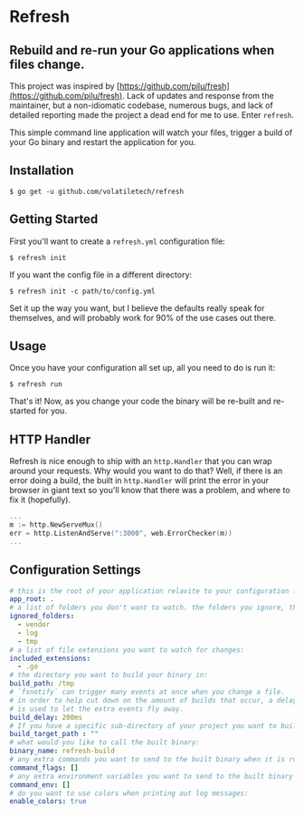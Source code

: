 # Refresh

## Rebuild and re-run your Go applications when files change.

This project was inspired by [https://github.com/pilu/fresh](https://github.com/pilu/fresh). Lack of updates and response from the maintainer, but a non-idiomatic codebase, numerous bugs, and lack of detailed reporting made the project a dead end for me to use. Enter `refresh`.

This simple command line application will watch your files, trigger a build of your Go binary and restart the application for you.

## Installation

```
$ go get -u github.com/volatiletech/refresh
```

## Getting Started

First you'll want to create a `refresh.yml` configuration file:

```
$ refresh init
```

If you want the config file in a different directory:

```
$ refresh init -c path/to/config.yml
```

Set it up the way you want, but I believe the defaults really speak for themselves, and will probably work for 90% of the use cases out there.

## Usage

Once you have your configuration all set up, all you need to do is run it:

```
$ refresh run
```

That's it! Now, as you change your code the binary will be re-built and re-started for you.

## HTTP Handler

Refresh is nice enough to ship with an `http.Handler` that you can wrap around your requests. Why would you want to do that?
Well, if there is an error doing a build, the built in `http.Handler` will print the error in your browser in giant text so you'll know that
there was a problem, and where to fix it (hopefully).

```go
...
m := http.NewServeMux()
err = http.ListenAndServe(":3000", web.ErrorChecker(m))
...
```

## Configuration Settings

```yml
# this is the root of your application relavite to your configuration file:
app_root: .
# a list of folders you don't want to watch. the folders you ignore, the faster things will be:
ignored_folders:
  - vendor
  - log
  - tmp
# a list of file extensions you want to watch for changes:
included_extensions:
  - .go
# the directory you want to build your binary in:
build_path: /tmp
# `fsnotify` can trigger many events at once when you change a file.
# in order to help cut down on the amount of builds that occur, a delay
# is used to let the extra events fly away.
build_delay: 200ms
# If you have a specific sub-directory of your project you want to build
build_target_path : ""
# what would you like to call the built binary:
binary_name: refresh-build
# any extra commands you want to send to the built binary when it is run:
command_flags: []
# any extra environment variables you want to send to the built binary when it is run:
command_env: []
# do you want to use colors when printing out log messages:
enable_colors: true
```
